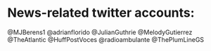 # News-related twitter accounts:

@MJBerens1
@adrianflorido
@JulianGuthrie
@MelodyGutierrez
@TheAtlantic
@HuffPostVoces
@radioambulante 
@ThePlumLineGS
